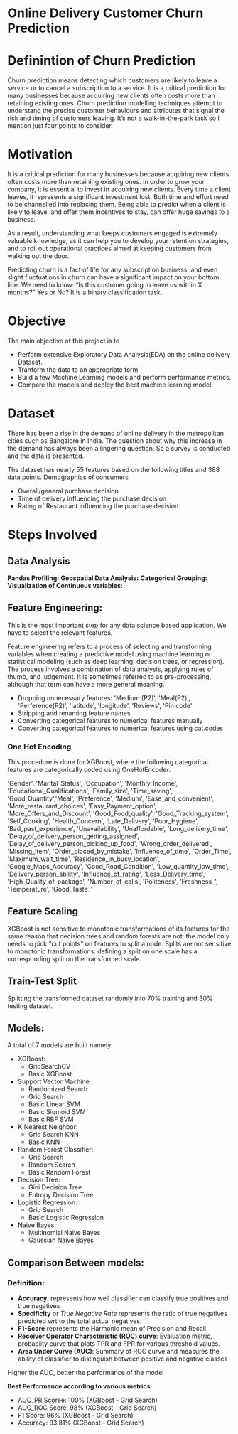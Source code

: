 # Online Delivery Customer Churn Prediction

# Definintion of Churn Prediction
Churn prediction means detecting which customers are likely to leave a service or to cancel a subscription to a service. It is a critical prediction for many businesses because acquiring new clients often costs more than retaining existing ones.
Churn prediction modelling techniques attempt to understand the precise customer behaviours and attributes that signal the risk and timing of customers leaving. It’s not a walk-in-the-park task so I mention just four points to consider.

# Motivation
It is a critical prediction for many businesses because acquiring new clients often costs more than retaining existing ones.
In order to grow your company, it is essential to invest in acquiring new clients. Every time a client leaves, it represents a significant investment lost. Both time and effort need to be channelled into replacing them. Being able to predict when a client is likely to leave, and offer them incentives to stay, can offer huge savings to a business.

As a result, understanding what keeps customers engaged is extremely valuable knowledge, as it can help you to develop your retention strategies, and to roll out operational practices aimed at keeping customers from walking out the door.

Predicting churn is a fact of life for any subscription business, and even slight fluctuations in churn can have a significant impact on your bottom line. We need to know: “Is this customer going to leave us within X months?” Yes or No? It is a binary classification task.


# Objective
The main objective of this project is to 
* Perform extensive Exploratory Data Analysis(EDA) on the online delivery Dataset. 
* Tranform the data to an appropriate form
* Build a few Machine Learning models and perform performance metrics.
* Compare the models and deploy the best machine learning model

# Dataset
There has been a rise in the demand of online delivery in the metropolitan cities such as Bangalore in India. The question about why this increase in the demand has always been a lingering question. So a survey is conducted and the data is presented.

The dataset has nearly 55 features based on the following titles and 388 data points.
Demographics of consumers
* Overall/general purchase decision
* Time of delivery influencing the purchase decision
* Rating of Restaurant influencing the purchase decision

# Steps Involved

## Data Analysis

**Pandas Profiling:**
**Geospatial Data Analysis:**
**Categorical Grouping:**
**Visualization of Continuous variables:**

## Feature Engineering:

This is the most important step for any data science based application. We have to select the relevant features.

Feature engineering refers to a process of selecting and transforming variables when creating a predictive model using machine learning or statistical modeling (such as deep learning, decision trees, or regression). The process involves a combination of data analysis, applying rules of thumb, and judgement. It is sometimes referred to as pre-processing, although that term can have a more general meaning.

* Dropping unnecessary features: 'Medium (P2)', 'Meal(P2)', 'Perference(P2)', 'latitude', 'longitude', 'Reviews', 'Pin code'
* Stripping and renaming feature names
* Converting categorical features to numerical features manually
* Converting categorical features to numerical features using cat.codes

### One Hot Encoding
This procedure is done for XGBoost, where the following categorical features are categorically coded using OneHotEncoder:

'Gender', 'Marital_Status', 'Occupation', 'Monthly_Income', 'Educational_Qualifications', 'Family_size', 'Time_saving', 'Good_Quantity','Meal', 'Preference', 'Medium', 'Ease_and_convenient', 'More_restaurant_choices', 'Easy_Payment_option', 'More_Offers_and_Discount', 'Good_Food_quality', 'Good_Tracking_system', 'Self_Cooking', 'Health_Concern', 'Late_Delivery', 'Poor_Hygiene', 'Bad_past_experience', 'Unavailability', 'Unaffordable', 'Long_delivery_time', 'Delay_of_delivery_person_getting_assigned', 'Delay_of_delivery_person_picking_up_food', 'Wrong_order_delivered', 'Missing_item', 'Order_placed_by_mistake', 'Influence_of_time', 'Order_Time', 'Maximum_wait_time', 'Residence_in_busy_location', 'Google_Maps_Accuracy', 'Good_Road_Condition', 'Low_quantity_low_time',  'Delivery_person_ability', 'Influence_of_rating', 'Less_Delivery_time',  'High_Quality_of_package', 'Number_of_calls', 'Politeness', 'Freshness_', 'Temperature', 'Good_Taste_' 
       
## Feature Scaling
XGBoost is not sensitive to monotonic transformations of its features for the same reason that decision trees and random forests are not: the model only needs to pick "cut points" on features to split a node. Splits are not sensitive to monotonic transformations: defining a split on one scale has a corresponding split on the transformed scale.

## Train-Test Split
Splitting the transformed dataset randomly into 70% training and 30% testing dataset.

## Models:
A total of 7 models are built namely: 
* XGBoost: 
  * GridSearchCV 
  * Basic XGBoost
* Support Vector Machine: 
  * Randomized Search
  * Grid Search
  * Basic Linear SVM
  * Basic Sigmoid SVM
  * Basic RBF SVM
* K Nearest Neighbor:
  * Grid Search KNN
  * Basic KNN
* Random Forest Classifier:
  * Grid Search
  * Random Search
  * Basic Random Forest
* Decision Tree:
  * Gini Decision Tree
  * Entropy Decision Tree
* Logistic Regression:
  * Grid Search
  * Basic Logistic Regression
* Naive Bayes:
  * Multinomial Naive Bayes
  * Gaussian Naive Bayes
## Comparison Between models:

### Definition:
* **Accuracy**: represents how well classifier can classify true positives and true negatives
* **Specificity** or *True Negative Rate* represents the ratio of true negatives predicted wrt to the total actual negatives.
* **F1-Score** represents the Harmonic mean of Precision and Recall.
* **Receiver Operator Characteristic (ROC) curve**: Evaluation metric, probablity curve that plots TPR and FPR for various threshold values.
* **Area Under Curve (AUC)**: Summary of ROC curve and measures the ability of classifier to distinguish between positive and negative classes

Higher the AUC, better the performance of the model

**Best Performance according to various metrics:**

* AUC_PR Scoree: 100% (XGBoost - Grid Search)
* AUC_ROC Score: 98% (XGBoost - Grid Search)
* F1 Score: 96% (XGBoost - Grid Search)
* Accuracy: 93.81% (XGBoost - Grid Search)
